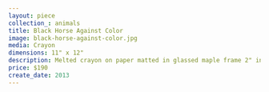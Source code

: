 ```yaml
---
layout: piece
collection_: animals
title: Black Horse Against Color
image: black-horse-against-color.jpg
media: Crayon
dimensions: 11" x 12"
description: Melted crayon on paper matted in glassed maple frame 2" in depth.
price: $190
create_date: 2013
---
```

